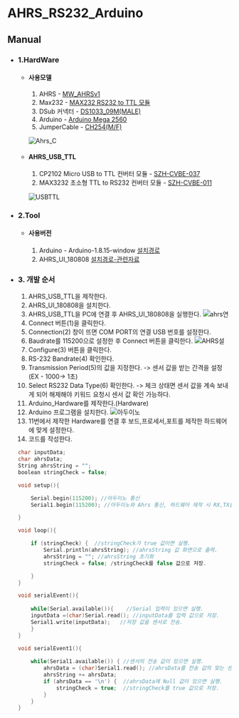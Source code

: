 # AHRS_RS232_Arduino

## **Manual**

* ### 1.HardWare
    * #### 사용모델
         1. AHRS - [MW_AHRSv1](http://www.devicemart.co.kr/goods/view?no=1310790)
        2. Max232 - [MAX232 RS232 to TTL 모듈](http://www.devicemart.co.kr/goods/view?no=1064136)
         3. DSub 커넥터 - [DS1033_09M(MALE)](http://www.devicemart.co.kr/goods/view?no=286)
         4. Arduino - [Arduino Mega 2560](http://www.devicemart.co.kr/goods/view?no=34405)
         5. JumperCable - [CH254(M/F)](http://www.devicemart.co.kr/goods/view?no=1321195)

        ![Ahrs_C](https://user-images.githubusercontent.com/85467544/120950931-bc137600-c782-11eb-9efa-0ca270e94458.png)

        
    * #### AHRS_USB_TTL 
         1. CP2102 Micro USB to TTL 컨버터 모듈 - [SZH-CVBE-037](http://www.devicemart.co.kr/goods/view?no=1326839)
         2. MAX3232 초소형 TTL to RS232 컨버터 모듈 - [SZH-CVBE-011](http://www.devicemart.co.kr/goods/view?no=1324909)

        ![USBTTL](https://user-images.githubusercontent.com/85467544/120979105-33133380-c7b0-11eb-9055-7e11b6c82ead.png)



* ### 2.Tool
    * #### 사용버전
        1. Arduino - Arduino-1.8.15-window [설치경로](https://www.arduino.cc/en/software)
        2. AHRS_UI_180808 [설치경로-관련자료](https://www.devicemart.co.kr/goods/view?no=1310790)

* ### 3. 개발 순서
    1. AHRS_USB_TTL을 제작한다. 
    2. AHRS_UI_180808을 설치한다.
    3. AHRS_USB_TTL을 PC에 연결 후 AHRS_UI_180808을 실행한다.
    ![ahrs연](https://user-images.githubusercontent.com/85467544/120984205-660bf600-c7b5-11eb-887b-e4761f6ebaf7.png)
    4. Connect 버튼(1)을 클릭한다.
    5. Connection(2) 창이 뜨면 COM PORT의 연결 USB 번호를 설정한다.
    6. Baudrate를 115200으로 설정한 후 Connect 버튼을 클릭한다.
    ![AHRS설](https://user-images.githubusercontent.com/85467544/120985366-825c6280-c7b6-11eb-905f-409e5ce0bf80.png)
    7. Configure(3) 버튼을 클릭한다.
    8. RS-232 Bandrate(4) 확인한다.
    9. Transmission Period(5)의 값을 지정한다. -> 센서 값을 받는 간격을 설정(EX - 1000-> 1초) 
    10. Select RS232 Data Type(6) 확인한다.
    -> 체크 상태면 센서 값을 계속 보내게 되어 해제해야 키워드 요청시 센서 값 확인 가능하다.
    11. Arduino_Hardware를 제작한다.(Hardware)
    12. Arduino 프로그램을 설치한다.
    ![아두이노](https://user-images.githubusercontent.com/85467544/121102517-bbd5b200-c838-11eb-9cf4-ec825570feec.png)
    13. 11번에서 제작한 Hardware를 연결 후 보드,프로세서,포트를 제작한 하드웨어에 맞게 설정한다.
    14. 코드를 작성한다.
    
    
    ```c
    char inputData;
    char ahrsData;  
    String ahrsString = "";         
    boolean stringCheck = false;
 
    void setup(){

        Serial.begin(115200); //아두이노 통신
        Serial1.begin(115200); //아두이노와 Ahrs 통신, 하드웨어 제작 시 RX,TX를 19,18핀의 연결하여 Serial1을 사용.
   
    }
 
    void loop(){  

        if (stringCheck) {  //stringCheck가 true 값이면 실행.
            Serial.println(ahrsString); //ahrsString 값 화면으로 출력.
            ahrsString = ""; //ahrsString 초기화 
            stringCheck = false; /stringCheck를 false 값으로 저장.
 
        } 
    }

    void serialEvent(){
      
        while(Serial.available()){    //Serial 입력이 있으면 실행.
        inputData =(char)Serial.read(); //inputData를 입력 값으로 저장.
        Serial1.write(inputData);   //저장 값을 센서로 전송.
        }
    }

    void serialEvent1(){
           
        while(Serial1.available()) { //센서의 전송 값이 있으면 실행.
            ahrsData = (char)Serial1.read(); //ahrsData를 전송 값의 맞는 센서 값으로 저장.
            ahrsString += ahrsData;
            if (ahrsData == '\n') {  //ahrsData에 Null 값이 있으면 실행.
                stringCheck = true;  //stringCheck를 true 값으로 저장.
            }
        }
    }
    ```




